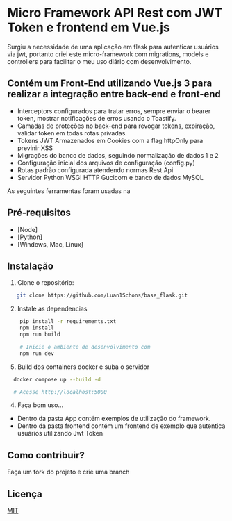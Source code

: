 # Micro Framework API Rest com JWT Token e frontend em Vue.js

Surgiu a necessidade de uma aplicação em flask para autenticar usuários via jwt, portanto criei este micro-framework com migrations, models e controllers
para facilitar o meu uso diário com desenvolvimento.

## Contém um Front-End utilizando Vue.js 3 para realizar a integração entre back-end e front-end
- Interceptors configurados para tratar erros, sempre enviar o bearer token, mostrar notificações de erros usando o Toastify.
- Camadas de proteções no back-end para revogar tokens, expiração, validar token em todas rotas privadas.
- Tokens JWT Armazenados em Cookies com a flag httpOnly para previnir XSS
- Migrações do banco de dados, seguindo normalização de dados 1 e 2
- Configuração inicial dos arquivos de configuração (config.py)
- Rotas padrão configurada atendendo normas Rest Api
- Servidor Python WSGI HTTP Gucicorn e banco de dados MySQL

As seguintes ferramentas foram usadas na
## Pré-requisitos
- [Node]
- [Python]
- [Windows, Mac, Linux]

## Instalação

1. Clone o repositório:

```bash
   git clone https://github.com/Luan1Schons/base_flask.git
   ```

2. Instale as dependencias
```bash
    pip install -r requirements.txt
    npm install
    npm run build

    # Inicie o ambiente de desenvolvimento com
    npm run dev
   ```

5. Build dos containers docker e suba o servidor
```bash
  docker compose up --build -d

  # Acesse http://localhost:5000
  ```

4. Faça bom uso...
- Dentro da pasta App contém exemplos de utilização do framework.
- Dentro da pasta frontend contém um frontend de exemplo que autentica usuários utilizando Jwt Token

## Como contribuir?
Faça um fork do projeto e crie uma branch

## Licença
[MIT](https://choosealicense.com/licenses/mit/)